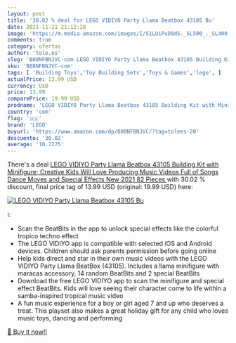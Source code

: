 ```yaml
---
layout: post
title: '30.02 % deal for LEGO VIDIYO Party Llama Beatbox 43105 Bu'
date: 2021-11-21 21:12:28
image: 'https://m.media-amazon.com/images/I/51LUiPuD9dS._SL500_._SL400_.jpg'
comments: true
category: ofertas
author: 'tole.es'
slug: 'B08NFBNJVC-com LEGO VIDIYO Party Llama Beatbox 43105 Building Kit with...'
sku: 'B08NFBNJVC-com'
tags: [ 'Building Toys','Toy Building Sets','Toys & Games','lego', ]
actualPrice: 13.99 USD
currency: USD
price: 13.99
comparePrice: 19.99 USD
prodname: 'LEGO VIDIYO Party Llama Beatbox 43105 Building Kit with Minifigure; Creative Kids Will Love Producing Music Videos Full of Songs  Dance Moves and Special Effects  New 2021  82 Pieces '
country: 'com'
flag: '🇺🇸'
brand: 'LEGO'
buyurl: 'https://www.amazon.com/dp/B08NFBNJVC/?tag=tolees-20'
descuento: '30.02'
average: '10.7275'
---
```


There's a deal [LEGO VIDIYO Party Llama Beatbox 43105 Building Kit with Minifigure; Creative Kids Will Love Producing Music Videos Full of Songs  Dance Moves and Special Effects  New 2021  82 Pieces ](https://www.amazon.com/dp/B08NFBNJVC/?tag=tolees-20)  with  30.02 % discount, final price tag of  13.99 USD (original: 19.99 USD) here:

[![LEGO VIDIYO Party Llama Beatbox 43105 Bu](https://m.media-amazon.com/images/I/51LUiPuD9dS._SL500_._SL400_.jpg)](https://www.amazon.com/dp/B08NFBNJVC/?tag=tolees-20)

ℹ️:

- Scan the BeatBits in the app to unlock special effects like the colorful tropico techno effect
- The LEGO VIDIYO app is compatible with selected iOS and Android devices. Children should ask parents permission before going online
- Help kids direct and star in their own music videos with the LEGO VIDIYO Party Llama BeatBox (43105). Includes a llama minifigure with maracas accessory, 14 random BeatBits and 2 special BeatBits
- Download the free LEGO VIDIYO app to scan the minifigure and special effect BeatBits. Kids will love seeing their character come to life within a samba-inspired tropical music video
- A fun music experience for a boy or girl aged 7 and up who deserves a treat. This playset also makes a great holiday gift for any child who loves music toys, dancing and performing

[🛒 Buy it now!!](https://www.amazon.com/dp/B08NFBNJVC/?tag=tolees-20)
